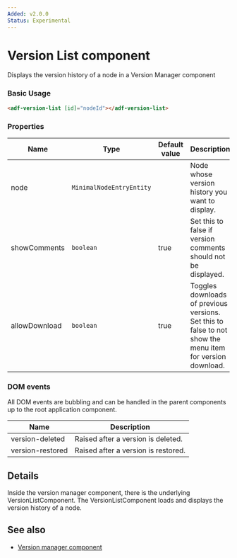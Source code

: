 ```yaml
---
Added: v2.0.0
Status: Experimental
---
```

# Version List component

Displays the version history of a node in a Version Manager component

### Basic Usage

```html
<adf-version-list [id]="nodeId"></adf-version-list>
```

### Properties

| Name | Type | Default value | Description |
| ---- | ---- | ------------- | ----------- |
| node | `MinimalNodeEntryEntity` |  | Node whose version history you want to display.  |
| showComments | `boolean` | true |  Set this to false if version comments should not be displayed.  |
| allowDownload | `boolean` | true |  Toggles downloads of previous versions. Set this to false to not show the menu item for version download.  |

### DOM events

All DOM events are bubbling and can be handled in the parent components up to the root application component.

| Name | Description |
| --- | --- |
| version-deleted | Raised after a version is deleted. |
| version-restored | Raised after a version is restored. |

## Details

Inside the version manager component, there is the underlying VersionListComponent.
The VersionListComponent loads and displays the version history of a node.

## See also

-   [Version manager component](version-manager.component.md)
